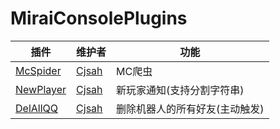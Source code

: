 # MiraiConsolePlugins

| 插件 | 维护者 | 功能 |
| - | - | - |
| [McSpider](https://github.com/Cjsah/MiraiConsolePlugins/tree/McSpider) | [Cjsah](https://github.com/Cjsah) | MC爬虫 |
| [NewPlayer](https://github.com/Cjsah/MiraiConsolePlugins/tree/NewPlayer) | [Cjsah](https://github.com/Cjsah) | 新玩家通知(支持分割字符串) |
| [DelAllQQ](https://github.com/Cjsah/MiraiConsolePlugins/tree/DelAllQQ) | [Cjsah](https://github.com/Cjsah) | 删除机器人的所有好友(主动触发) |

